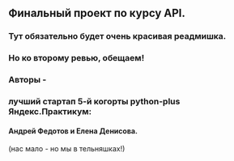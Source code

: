 ## Финальный проект по курсу API.

### Тут обязательно будет очень красивая реадмишка. 
### Но ко второму ревью, обещаем!

### Авторы -  
### лучший стартап 5-й когорты python-plus Яндекс.Практикум: 
#### Андрей Федотов и Елена Денисова.

(нас мало - но мы в тельняшках!)
